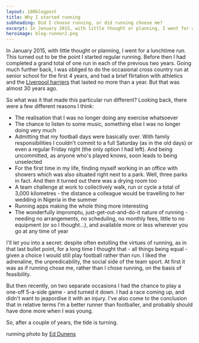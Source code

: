 ```yaml
---
layout: 180blogpost
title: Why I started running
subheading: Did I choose running, or did running choose me?
excerpt: In January 2015, with little thought or planning, I went for a lunchtime run. This turned out to be the point I started regular running
heroimage: blog-runner2.png
---
```


<p>In January 2015, with little thought or planning, I went for a lunchtime run. This turned out to be the point I started regular running. Before then I had completed a grand total of one run in each of the previous two years. Going much further back, I was obliged to do the occasional cross country run at senior school for the first 4 years, and had a brief flirtation with athletics and the <a href="http://www.liverpoolharriers.co.uk/">Liverpool harriers</a> that lasted no more than a year. But that was almost 30 years ago.</p>

<p>So what was it that made this particular run different? Looking back, there were a few different reasons I think:</p>

* The realisation that I was no longer doing any exercise whatsoever
* The chance to listen to some music, something else I was no longer doing very much
* Admitting that my football days were basically over. With family responsibilities I couldn't commit to a full Saturday (as in the old days) or even a regular Friday night (the only option I had left). And being uncommitted, as anyone who's played knows, soon leads to being unselected
* For the first time in my life, finding myself working in an office with showers which was also situated right next to a park. Well, three parks in fact. And then it turned out there was a drying room too
* A team challenge at work to collectively walk, run or cycle a total of 3,000 kilometres - the distance a colleague would be travelling to her wedding in Nigeria in the summer
* Running apps making the whole thing more interesting
* The wonderfully impromptu, just-get-out-and-do-it nature of running - needing no arrangements, no scheduling, no monthly fees, little to no equipment (or so I thought...), and available more or less wherever you go at any time of year


<p>I'll let you into a secret: despite often extolling the virtues of running, as in that last bullet point, for a long time I thought that - all things being equal - given a choice I would still play football rather than run. I liked the adrenaline, the unpredicability, the social side of the team sport. At first it was as if running chose me, rather than I chose running, on the basis of feasibility.</p>

<p>But then recently, on two separate occasions I had the chance to play a one-off 5-a-side game - and turned it down. I had a race coming up, and didn't want to jeapordise it with an injury. I've also come to the conclusion that in relative terms I'm a better runner than footballer, and probably should have done more when I was young. </p>

<p>So, after a couple of years, the tide is turning.</p>


<p class="photocredit text-muted"><i class="fa fa-creative-commons fa-fw"></i> running photo by <a href="https://www.flickr.com/photos/blachswan/">Ed Dunens</a></p>


